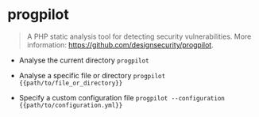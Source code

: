 # progpilot
> A PHP static analysis tool for detecting security vulnerabilities.
> More information: <https://github.com/designsecurity/progpilot>.

- Analyse the current directory
`progpilot`

- Analyse a specific file or directory
`progpilot {{path/to/file_or_directory}}`

- Specify a custom configuration file
`progpilot --configuration {{path/to/configuration.yml}}`

